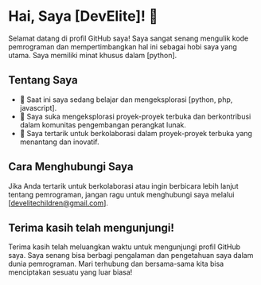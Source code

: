 # Hai, Saya [DevElite]! 👋

Selamat datang di profil GitHub saya! Saya sangat senang mengulik kode pemrograman dan mempertimbangkan hal ini sebagai hobi saya yang utama. Saya memiliki minat khusus dalam [python].

## Tentang Saya

- 🌱 Saat ini saya sedang belajar dan mengeksplorasi [python, php, javascript].
- 🔭 Saya suka mengeksplorasi proyek-proyek terbuka dan berkontribusi dalam komunitas pengembangan perangkat lunak.
- 👯 Saya tertarik untuk berkolaborasi dalam proyek-proyek terbuka yang menantang dan inovatif.
  
## Cara Menghubungi Saya

Jika Anda tertarik untuk berkolaborasi atau ingin berbicara lebih lanjut tentang pemrograman, jangan ragu untuk menghubungi saya melalui [develitechildren@gmail.com].

## Terima kasih telah mengunjungi!

Terima kasih telah meluangkan waktu untuk mengunjungi profil GitHub saya. Saya senang bisa berbagi pengalaman dan pengetahuan saya dalam dunia pemrograman. Mari terhubung dan bersama-sama kita bisa menciptakan sesuatu yang luar biasa!
